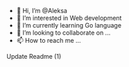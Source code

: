 - 👋 Hi, I’m @Aleksa
- 👀 I’m interested in Web development
- 🌱 I’m currently learning Go language
- 💞️ I’m looking to collaborate on ...
- 📫 How to reach me ...

Update Readme (1)
<!---
DearBadyDev/DearBadyDev is a ✨ special ✨ repository because its `README.md` (this file) appears on your GitHub profile.
You can click the Preview link to take a look at your changes.
--->
